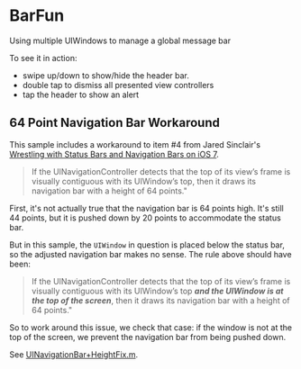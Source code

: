# BarFun
Using multiple UIWindows to manage a global message bar

To see it in action:
- swipe up/down to show/hide the header bar. 
- double tap to dismiss all presented view controllers
- tap the header to show an alert

## 64 Point Navigation Bar Workaround

This sample includes a workaround to item #4 from Jared Sinclair's [Wrestling with Status Bars and Navigation Bars on iOS 7](http://blog.jaredsinclair.com/post/61507315630/wrestling-with-status-bars-and-navigation-bars-on). 

> If the UINavigationController detects that the top of its view’s frame is visually contiguous with its UIWindow’s top, then it draws its navigation bar with a height of 64 points."

First, it's not actually true that the navigation bar is 64 points high.  It's still 44 points, but it is pushed down by 20 points to accommodate the status bar.

But in this sample, the `UIWindow` in question is placed below the status bar, so the adjusted navigation bar makes no sense.  The rule above should have been:

> If the UINavigationController detects that the top of its view’s frame is visually contiguous with its UIWindow’s top _**and the UIWindow is at the top of the screen**_, then it draws its navigation bar with a height of 64 points."

So to work around this issue, we check that case: if the window is not at the top of the screen, we prevent the navigation bar from being pushed down.

See [UINavigationBar+HeightFix.m](BarFun/UINavigationBar+HeightFix.m).
